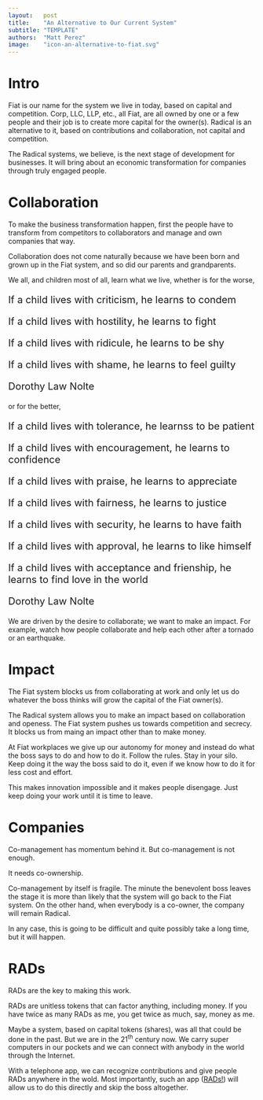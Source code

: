 ```yaml
---
layout:   post
title:    "An Alternative to Our Current System"
subtitle: "TEMPLATE"
authors:  "Matt Perez"
image:    "icon-an-alternative-to-fiat.svg"
---
```


<div style='display:none; '>
 <p>Fiat is our name for the system we live in today, based on capital and competition. Corp, LLC, LLP, etc., they are all owned by one or a few people.</p>
 <p>Radical is an alternative to it.</p>
</div>

<h1>Intro</h1>
 <p>Fiat is our name for the system we live in today, based on capital and competition. Corp, LLC, LLP, etc., all Fiat, are all owned by one or a few people and their job is to create more capital for the owner(s). Radical is an alternative to it, based on contributions and collaboration, not capital and competition.</p>
 <p>The Radical systems, we believe, is the next stage of development for businesses. It will bring about an economic transformation for companies through truly engaged people.</p>

<h1>Collaboration</h1>
 <p>To make the business transformation happen, first the people have to transform from competitors to collaborators and manage and own companies that way.</p>
 <p>Collaboration does not come naturally because we have been born and grown up in the Fiat system, and so did our parents and grandparents.
 <p>We all, and children most of all, learn what we live, whether is for the worse,</p>
  <div class="_citation" style="font-size:20px; ">
   <p>If a child lives with criticism, he learns to condem</p>
   <p>If a child lives with hostility, he learns to fight</p>
   <p>If a child lives with ridicule, he learns to be shy</p>
   <p>If a child lives with shame, he learns to feel guilty</p>
   <p id="_signature">Dorothy Law Nolte</p>
  </div>
 <p>or for the better,</p>
  <div class="_citation" style="font-size:20px; ">
   <p>If a child lives with tolerance, he learnss to be patient</p>
   <p>If a child lives with encouragement, he learns to confidence</p>
   <p>If a child lives with praise, he learns to appreciate</p>
   <p>If a child lives with fairness, he learns to justice</p>
   <p>If a child lives with security, he learns to have faith</p>
   <p>If a child lives with approval, he learns to like himself</p>
   <p>If a child lives with acceptance and frienship, he learns to find love in the world</p>
   <p id="_signature">Dorothy Law Nolte</p>
  </div>
 <p style="margin-top:6px; {}">We are driven by the desire to collaborate; we want to make an impact. For example, watch how people collaborate and help each other after a tornado or an earthquake.</p>

 <h1>Impact</h1>
 <p>The Fiat system blocks us from collaborating at work and only let us do whatever the boss thinks will grow the capital of the Fiat owner(s).</p>
 <p>The Radical system allows you to make an impact based on collaboration and openess. The Fiat system pushes us towards competition and secrecy. It blocks us from maing an impact other than to make money.</p>
 <p>At Fiat workplaces we give up our autonomy for money and instead do what the boss says to do and how to do it. Follow the rules. Stay in your silo. Keep doing it the way the boss said to do it, even if we know how to do it for less cost and effort.</p>
 <p>This makes innovation impossible and it makes people disengage. Just keep doing your work until it is time to leave.<p>

<h1>Companies</h1>
 <p>Co-management has momentum behind it. But co-management is not enough.</p>
 <p>It needs co-ownership.</p>
 <p>Co-management by itself is fragile. The minute the benevolent boss leaves the stage it is more than likely that the system will go back to the Fiat system. On the other hand, when everybody is a co-owner, the company will remain Radical.</p>
 <p>In any case, this is going to be difficult and quite possibly take a long time, but it will happen.</p>

<h1>RADs</h1>
 <p>RADs are the key to making this work.</p>
 <p>RADs are unitless tokens that can factor anything, including money. If you have twice as many RADs as me, you get twice as much, say, money as me.</p>
 <p>Maybe a system, based on capital tokens (shares), was all that could be done in the past. But we are in the 21<sup>th</sup> century now. We carry super computers in our pockets and we can connect with anybody in the world through the Internet.</p>
 <p>With a telephone app, we can recognize contributions and give people RADs anywhere in the wold. Most importantly, such an app (<a href="https://apps.apple.com/us/app/rads/id6447589527" target="_blank">RADs!</a>) will allow us to do this directly and skip the boss altogether.</p>
